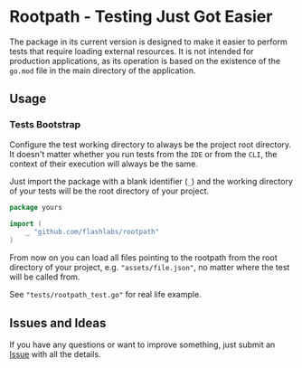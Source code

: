 # Rootpath - Testing Just Got Easier

The package in its current version is designed to make it easier to perform tests
that require loading external resources. It is not intended for production applications,
as its operation is based on the existence of the `go.mod` file in the main directory of the application.

## Usage

### Tests Bootstrap

Configure the test working directory to always be the project root directory. It doesn't matter whether you run tests
from the `IDE` or from the `CLI`, the context of their execution will always be the same.

Just import the package with a blank identifier (`_`) and the working directory of your tests 
will be the root directory of your project.

```go
package yours

import (
    _ "github.com/flashlabs/rootpath"
)
```

From now on you can load all files pointing to the rootpath from the root directory of your project, 
e.g. `"assets/file.json"`, no matter where the test will be called from.

See `"tests/rootpath_test.go"` for real life example.

## Issues and Ideas

If you have any questions or want to improve something, just submit 
an [Issue](https://github.com/flashlabs/rootpath/issues) with all the details.
